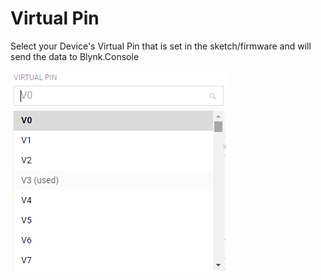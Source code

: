# Virtual Pin

Select your Device's Virtual Pin that is set in the sketch/firmware and will send the data to Blynk.Console

![](../../../../.gitbook/assets/vpin.png)



